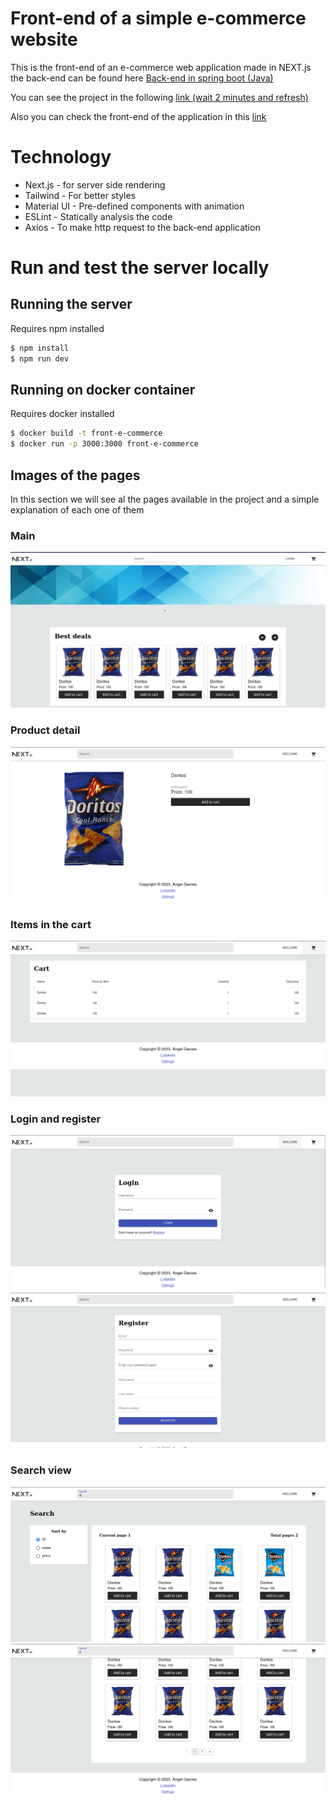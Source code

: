 # Front-end of a simple e-commerce website

This is the front-end of an e-commerce web application made in NEXT.js the back-end can be found here [Back-end in spring boot (Java)](https://github.com/AngelVzla99/backend-e-commerce-spring)

You can see the project in the following [link (wait 2 minutes and refresh)](https://angel-garces-back-end-e-commerce.onrender.com/docs/swagger-ui/index.html)

Also you can check the front-end of the application in this [link ](https://github.com/AngelVzla99/front-end-e-commerce-next)

# Technology

- Next.js - for server side rendering
- Tailwind - For better styles
- Material UI - Pre-defined components with animation
- ESLint - Statically analysis the code
- Axios - To make http request to the back-end application

# Run and test the server locally

## Running the server

Requires npm installed

```sh
$ npm install
$ npm run dev
```

## Running on docker container

Requires docker installed

```sh
$ docker build -t front-e-commerce
$ docker run -p 3000:3000 front-e-commerce
```

## Images of the pages

In this section we will see al the pages available in the project and a simple explanation of each one of them

### Main

![Main image](./public/screenshots/main.png)

### Product detail

![Product detail image](./public/screenshots/productDetail.png)

### Items in the cart

![Cart](./public/screenshots/cart.png)

### Login and register

![plot](./public/screenshots/login.png)
![plot](./public/screenshots/register.png)

### Search view

![plot](./public/screenshots/search.png)
![plot](./public/screenshots/search2.png)
